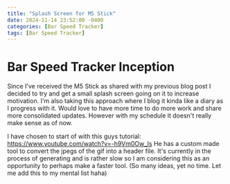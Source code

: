 ```yaml
---
title: "Splash Screen for M5 Stick"
date: 2024-11-14 23:52:00 -0400
categories: [Bar Speed Tracker]
tags: [Bar Speed Tracker]
---
```


# Bar Speed Tracker Inception

Since I've received the M5 Stick as shared with my previous blog post I decided to try and get a small splash screen going on it to increase motivation.
I'm also taking this approach where I blog it kinda like a diary as I progress with it. Would love to have more time to do more work and share more consolidated updates.
However with my schedule it doesn't really make sense as of now.

I have chosen to start of with this guys tutorial:
https://www.youtube.com/watch?v=-h9Vm0Ow_Is
He has a custom made tool to convert the jpegs of the gif into a header file. It's currently in the process of generating and is rather slow so I am considering this 
as an opportunity to perhaps make a faster tool. (So many ideas, yet no time. Let me add this to my mental list haha)


